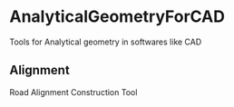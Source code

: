 # AnalyticalGeometryForCAD
Tools for Analytical geometry in softwares like CAD

## Alignment 

Road Alignment Construction Tool
